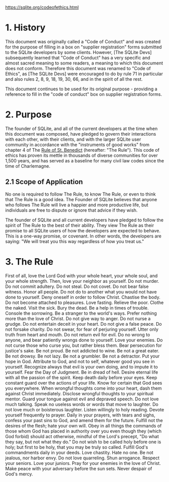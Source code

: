 https://sqlite.org/codeofethics.html

# 1. History

This document was originally called a "Code of Conduct" and was created for the purpose of filling in a box on "supplier registration" forms submitted to the SQLite developers by some clients. However, \[The SQLite Devs\] subsequently learned that "Code of Conduct" has a very specific and almost sacred meaning to some readers, a meaning to which this document does not conform. Therefore this document was renamed to "Code of Ethics", as \[The SQLite Devs\] were encouraged to do by rule 71 in particular and also rules 2, 8, 9, 18, 19, 30, 66, and in the spirit of all the rest.

This document continues to be used for its original purpose - providing a reference to fill in the "code of conduct" box on supplier registration forms. 

# 2. Purpose

The founder of SQLite, and all of the current developers at the time when this document was composed, have pledged to govern their interactions with each other, with their clients, and with the larger SQLite user community in accordance with the "instruments of good works" from chapter 4 of The [Rule of St. Benedict](https://en.wikipedia.org/wiki/Rule_of_Saint_Benedict) \(hereafter: "The Rule"\). This code of ethics has proven its mettle in thousands of diverse communities for over 1,500 years, and has served as a baseline for many civil law codes since the time of Charlemagne. 

## 2.1 Scope of Application

 No one is required to follow The Rule, to know The Rule, or even to think that The Rule is a good idea. The Founder of SQLite believes that anyone who follows The Rule will live a happier and more productive life, but individuals are free to dispute or ignore that advice if they wish.

The founder of SQLite and all current developers have pledged to follow the spirit of The Rule to the best of their ability. They view The Rule as their promise to all SQLite users of how the developers are expected to behave. This is a one-way promise, or covenant. In other words, the developers are saying: "We will treat you this way regardless of how you treat us." 

# 3. The Rule

First of all, love the Lord God with your whole heart, your whole soul, and your whole strength.
Then, love your neighbor as yourself.
Do not murder.
Do not commit adultery.
Do not steal.
Do not covet.
Do not bear false witness.
Honor all people.
Do not do to another what you would not have done to yourself.
Deny oneself in order to follow Christ.
Chastise the body.
Do not become attached to pleasures.
Love fasting.
Relieve the poor.
Clothe the naked.
Visit the sick.
Bury the dead.
Be a help in times of trouble.
Console the sorrowing.
Be a stranger to the world's ways.
Prefer nothing more than the love of Christ.
Do not give way to anger.
Do not nurse a grudge.
Do not entertain deceit in your heart.
Do not give a false peace.
Do not forsake charity.
Do not swear, for fear of perjuring yourself.
Utter only truth from heart and mouth.
Do not return evil for evil.
Do no wrong to anyone, and bear patiently wrongs done to yourself.
Love your enemies.
Do not curse those who curse you, but rather bless them.
Bear persecution for justice's sake.
Be not proud.
Be not addicted to wine.
Be not a great eater.
Be not drowsy.
Be not lazy.
Be not a grumbler.
Be not a detractor.
Put your hope in God.
Attribute to God, and not to self, whatever good you see in yourself.
Recognize always that evil is your own doing, and to impute it to yourself.
Fear the Day of Judgment.
Be in dread of hell.
Desire eternal life with all the passion of the spirit.
Keep death daily before your eyes.
Keep constant guard over the actions of your life.
Know for certain that God sees you everywhere.
When wrongful thoughts come into your heart, dash them against Christ immediately.
Disclose wrongful thoughts to your spiritual mentor.
Guard your tongue against evil and depraved speech.
Do not love much talking.
Speak no useless words or words that move to laughter.
Do not love much or boisterous laughter.
Listen willingly to holy reading.
Devote yourself frequently to prayer.
Daily in your prayers, with tears and sighs, confess your past sins to God, and amend them for the future.
Fulfill not the desires of the flesh; hate your own will.
Obey in all things the commands of those whom God has placed in authority over you even though they (which God forbid) should act otherwise, mindful of the Lord's precept, "Do what they say, but not what they do."
Do not wish to be called holy before one is holy; but first to be holy, that you may be truly so called.
Fulfill God's commandments daily in your deeds.
Love chastity.
Hate no one.
Be not jealous, nor harbor envy.
Do not love quarreling.
Shun arrogance.
Respect your seniors.
Love your juniors.
Pray for your enemies in the love of Christ.
Make peace with your adversary before the sun sets.
Never despair of God's mercy.

